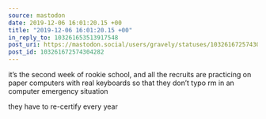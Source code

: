 ```yaml
---
source: mastodon
date: 2019-12-06 16:01:20.15 +00
title: "2019-12-06 16:01:20.15 +00"
in_reply_to: 103261653513917548
post_uri: https://mastodon.social/users/gravely/statuses/103261672574304282
post_id: 103261672574304282
---
```

it’s the second week of rookie school, and all the recruits are practicing on paper computers with real keyboards so that they don’t typo rm in an computer emergency situation

they have to re-certify every year


